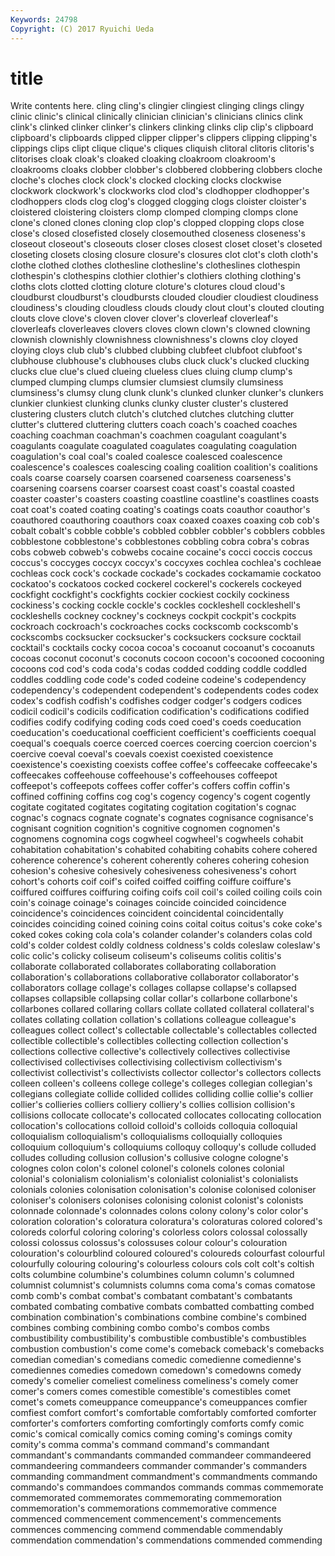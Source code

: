```yaml
---
Keywords: 24798 
Copyright: (C) 2017 Ryuichi Ueda
---
```


# title

Write contents here.
 cling cling's clingier
clingiest clinging clings clingy clinic clinic's clinical clinically clinician clinician's
clinicians clinics clink clink's clinked clinker clinker's clinkers clinking clinks
clip clip's clipboard clipboard's clipboards clipped clipper clipper's clippers clipping
clipping's clippings clips clipt clique clique's cliques cliquish clitoral clitoris
clitoris's clitorises cloak cloak's cloaked cloaking cloakroom cloakroom's cloakrooms cloaks
clobber clobber's clobbered clobbering clobbers cloche cloche's cloches clock clock's
clocked clocking clocks clockwise clockwork clockwork's clockworks clod clod's clodhopper
clodhopper's clodhoppers clods clog clog's clogged clogging clogs cloister cloister's
cloistered cloistering cloisters clomp clomped clomping clomps clone clone's cloned
clones cloning clop clop's clopped clopping clops close close's closed
closefisted closely closemouthed closeness closeness's closeout closeout's closeouts closer closes
closest closet closet's closeted closeting closets closing closure closure's closures
clot clot's cloth cloth's clothe clothed clothes clothesline clothesline's clotheslines
clothespin clothespin's clothespins clothier clothier's clothiers clothing clothing's cloths clots
clotted clotting cloture cloture's clotures cloud cloud's cloudburst cloudburst's cloudbursts
clouded cloudier cloudiest cloudiness cloudiness's clouding cloudless clouds cloudy clout
clout's clouted clouting clouts clove clove's cloven clover clover's cloverleaf
cloverleaf's cloverleafs cloverleaves clovers cloves clown clown's clowned clowning clownish
clownishly clownishness clownishness's clowns cloy cloyed cloying cloys club club's
clubbed clubbing clubfeet clubfoot clubfoot's clubhouse clubhouse's clubhouses clubs cluck
cluck's clucked clucking clucks clue clue's clued clueing clueless clues
cluing clump clump's clumped clumping clumps clumsier clumsiest clumsily clumsiness
clumsiness's clumsy clung clunk clunk's clunked clunker clunker's clunkers clunkier
clunkiest clunking clunks clunky cluster cluster's clustered clustering clusters clutch
clutch's clutched clutches clutching clutter clutter's cluttered cluttering clutters coach
coach's coached coaches coaching coachman coachman's coachmen coagulant coagulant's coagulants
coagulate coagulated coagulates coagulating coagulation coagulation's coal coal's coaled coalesce
coalesced coalescence coalescence's coalesces coalescing coaling coalition coalition's coalitions coals
coarse coarsely coarsen coarsened coarseness coarseness's coarsening coarsens coarser coarsest
coast coast's coastal coasted coaster coaster's coasters coasting coastline coastline's
coastlines coasts coat coat's coated coating coating's coatings coats coauthor
coauthor's coauthored coauthoring coauthors coax coaxed coaxes coaxing cob cob's
cobalt cobalt's cobble cobble's cobbled cobbler cobbler's cobblers cobbles cobblestone
cobblestone's cobblestones cobbling cobra cobra's cobras cobs cobweb cobweb's cobwebs
cocaine cocaine's cocci coccis coccus coccus's coccyges coccyx coccyx's coccyxes
cochlea cochlea's cochleae cochleas cock cock's cockade cockade's cockades cockamamie
cockatoo cockatoo's cockatoos cocked cockerel cockerel's cockerels cockeyed cockfight cockfight's
cockfights cockier cockiest cockily cockiness cockiness's cocking cockle cockle's cockles
cockleshell cockleshell's cockleshells cockney cockney's cockneys cockpit cockpit's cockpits cockroach
cockroach's cockroaches cocks cockscomb cockscomb's cockscombs cocksucker cocksucker's cocksuckers cocksure
cocktail cocktail's cocktails cocky cocoa cocoa's cocoanut cocoanut's cocoanuts cocoas
coconut coconut's coconuts cocoon cocoon's cocooned cocooning cocoons cod cod's
coda coda's codas codded codding coddle coddled coddles coddling code
code's coded codeine codeine's codependency codependency's codependent codependent's codependents codes
codex codex's codfish codfish's codfishes codger codger's codgers codices codicil
codicil's codicils codification codification's codifications codified codifies codify codifying coding
cods coed coed's coeds coeducation coeducation's coeducational coefficient coefficient's coefficients
coequal coequal's coequals coerce coerced coerces coercing coercion coercion's coercive
coeval coeval's coevals coexist coexisted coexistence coexistence's coexisting coexists coffee
coffee's coffeecake coffeecake's coffeecakes coffeehouse coffeehouse's coffeehouses coffeepot coffeepot's coffeepots
coffees coffer coffer's coffers coffin coffin's coffined coffining coffins cog
cog's cogency cogency's cogent cogently cogitate cogitated cogitates cogitating cogitation
cogitation's cognac cognac's cognacs cognate cognate's cognates cognisance cognisance's cognisant
cognition cognition's cognitive cognomen cognomen's cognomens cognomina cogs cogwheel cogwheel's
cogwheels cohabit cohabitation cohabitation's cohabited cohabiting cohabits cohere cohered coherence
coherence's coherent coherently coheres cohering cohesion cohesion's cohesive cohesively cohesiveness
cohesiveness's cohort cohort's cohorts coif coif's coifed coiffed coiffing coiffure
coiffure's coiffured coiffures coiffuring coifing coifs coil coil's coiled coiling
coils coin coin's coinage coinage's coinages coincide coincided coincidence coincidence's
coincidences coincident coincidental coincidentally coincides coinciding coined coining coins coital
coitus coitus's coke coke's coked cokes coking cola cola's colander
colander's colanders colas cold cold's colder coldest coldly coldness coldness's
colds coleslaw coleslaw's colic colic's colicky coliseum coliseum's coliseums colitis
colitis's collaborate collaborated collaborates collaborating collaboration collaboration's collaborations collaborative collaborator
collaborator's collaborators collage collage's collages collapse collapse's collapsed collapses collapsible
collapsing collar collar's collarbone collarbone's collarbones collared collaring collars collate
collated collateral collateral's collates collating collation collation's collations colleague colleague's
colleagues collect collect's collectable collectable's collectables collected collectible collectible's collectibles
collecting collection collection's collections collective collective's collectively collectives collectivise collectivised
collectivises collectivising collectivism collectivism's collectivist collectivist's collectivists collector collector's collectors
collects colleen colleen's colleens college college's colleges collegian collegian's collegians
collegiate collide collided collides colliding collie collie's collier collier's collieries
colliers colliery colliery's collies collision collision's collisions collocate collocate's collocated
collocates collocating collocation collocation's collocations colloid colloid's colloids colloquia colloquial
colloquialism colloquialism's colloquialisms colloquially colloquies colloquium colloquium's colloquiums colloquy colloquy's
collude colluded colludes colluding collusion collusion's collusive cologne cologne's colognes
colon colon's colonel colonel's colonels colones colonial colonial's colonialism colonialism's
colonialist colonialist's colonialists colonials colonies colonisation colonisation's colonise colonised coloniser
coloniser's colonisers colonises colonising colonist colonist's colonists colonnade colonnade's colonnades
colons colony colony's color color's coloration coloration's coloratura coloratura's coloraturas
colored colored's coloreds colorful coloring coloring's colorless colors colossal colossally
colossi colossus colossus's colossuses colour colour's colouration colouration's colourblind coloured
coloured's coloureds colourfast colourful colourfully colouring colouring's colourless colours cols
colt colt's coltish colts columbine columbine's columbines column column's columned
columnist columnist's columnists columns coma coma's comas comatose comb comb's
combat combat's combatant combatant's combatants combated combating combative combats combatted
combatting combed combination combination's combinations combine combine's combined combines combing
combining combo combo's combos combs combustibility combustibility's combustible combustible's combustibles
combustion combustion's come come's comeback comeback's comebacks comedian comedian's comedians
comedic comedienne comedienne's comediennes comedies comedown comedown's comedowns comedy comedy's
comelier comeliest comeliness comeliness's comely comer comer's comers comes comestible
comestible's comestibles comet comet's comets comeuppance comeuppance's comeuppances comfier comfiest
comfort comfort's comfortable comfortably comforted comforter comforter's comforters comforting comfortingly
comforts comfy comic comic's comical comically comics coming coming's comings
comity comity's comma comma's command command's commandant commandant's commandants commanded
commandeer commandeered commandeering commandeers commander commander's commanders commanding commandment commandment's
commandments commando commando's commandoes commandos commands commas commemorate commemorated commemorates
commemorating commemoration commemoration's commemorations commemorative commence commenced commencement commencement's commencements
commences commencing commend commendable commendably commendation commendation's commendations commended commending
